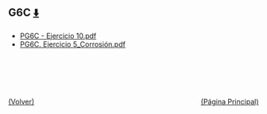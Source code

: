 
<html>
<body>
<h2>G6C <a href="https://downgit.github.io/#/home?url=https://github.com/Apuntes-FIUBA/Apuntes-Electronica/tree/main/83 - Química/8301 - Quimica/Guias de Problemas/Problemas Resueltos/G6C" style="font-size:20px">  ⬇️ </a></h2>
<ul>
    <li><a href="PG6C - Ejercicio 10.pdf">PG6C - Ejercicio 10.pdf</a></li>
    <li><a href="PG6C. Ejercicio 5_Corrosión.pdf">PG6C. Ejercicio 5_Corrosión.pdf</a></li>
</ul>
</body>
</html>

















<br><br><br><br><br><a href="../" style="float: left">(Volver)</a> <a href="https://apuntes-fiuba.github.io/Apuntes-Electronica" style="float: right">(Página Principal)</a>

